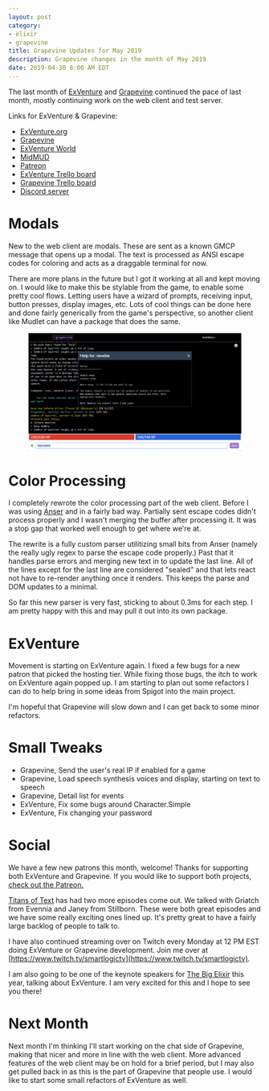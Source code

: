 ```yaml
---
layout: post
category:
- elixir
- grapevine
title: Grapevine Updates for May 2019
description: Grapevine changes in the month of May 2019
date: 2019-04-30 8:00 AM EDT
---
```


The last month of [ExVenture][exventure-github] and [Grapevine][grapevine] continued the pace of last month, mostly continuing work on the web client and test server.

Links for ExVenture & Grapevine:

- [ExVenture.org][exventure]
- [Grapevine][grapevine]
- [ExVenture World][exventure-world]
- [MidMUD][midmud]
- [Patreon][patreon]
- [ExVenture Trello board][exventure-trello]
- [Grapevine Trello board][grapevine-trello]
- [Discord server][discord]

# Modals

New to the web client are modals. These are sent as a known GMCP message that opens up a modal. The text is processed as ANSI escape codes for coloring and acts as a draggable terminal for now.

There are more plans in the future but I got it working at all and kept moving on. I would like to make this be stylable from the game, to enable some pretty cool flows. Letting users have a wizard of prompts, receiving input, button presses, display images, etc. Lots of cool things can be done here and done fairly generically from the game's perspective, so another client like Mudlet can have a package that does the same.

<figure>
  <img alt="Grapevine web client with modals" src="/images/2019-05-grapevine-webclient-modals.png" />
</figure>

# Color Processing

I completely rewrote the color processing part of the web client. Before I was using [Anser](https://github.com/IonicaBizau/anser) and in a fairly bad way. Partially sent escape codes didn't process properly and I wasn't merging the buffer after processing it. It was a stop gap that worked well enough to get where we're at.

The rewrite is a fully custom parser utilitizing small bits from Anser (namely the really ugly regex to parse the escape code properly.) Past that it handles parse errors and merging new text in to update the last line. All of the lines except for the last line are considered "sealed" and that lets react not have to re-render anything once it renders. This keeps the parse and DOM updates to a minimal.

So far this new parser is very fast, sticking to about 0.3ms for each step. I am pretty happy with this and may pull it out into its own package.

# ExVenture

Movement is starting on ExVenture again. I fixed a few bugs for a new patron that picked the hosting tier. While fixing those bugs, the itch to work on ExVenture again popped up. I am starting to plan out some refactors I can do to help bring in some ideas from Spigot into the main project.

I'm hopeful that Grapevine will slow down and I can get back to some minor refactors.

# Small Tweaks

- Grapevine, Send the user's real IP if enabled for a game
- Grapevine, Load speech synthesis voices and display, starting on text to speech
- Grapevine, Detail list for events
- ExVenture, Fix some bugs around Character.Simple
- ExVenture, Fix changing your password

# Social

We have a few new patrons this month, welcome! Thanks for supporting both ExVenture and Grapevine. If you would like to support both projects, [check out the Patreon.][patreon]

[Titans of Text](https://www.titansoftext.com/) has had two more episodes come out. We talked with Griatch from Evennia and Janey from Stillborn. These were both great episodes and we have some really exciting ones lined up. It's pretty great to have a fairly large backlog of people to talk to.

I have also continued streaming over on Twitch every Monday at 12 PM EST doing ExVenture or Grapevine development. Join me over at [https://www.twitch.tv/smartlogictv](https://www.twitch.tv/smartlogictv).

I am also going to be one of the keynote speakers for [The Big Elixir](https://thebigelixir.com) this year, talking about ExVenture. I am very excited for this and I hope to see you there!

# Next Month

Next month I'm thinking I'll start working on the chat side of Grapevine, making that nicer and more in line with the web client. More advanced features of the web client may be on hold for a brief period, but I may also get pulled back in as this is the part of Grapevine that people use. I would like to start some small refactors of ExVenture as well.

[exventure]: https://exventure.org
[exventure-world]: https://exventure.world
[exventure-github]: https://github.com/oestrich/ex_venture
[grapevine]: https://grapevine.haus
[midmud]: https://midmud.com
[patreon]: https://www.patreon.com/exventure
[exventure-trello]: https://trello.com/b/PFGmFWmu/exventure
[grapevine-trello]: https://trello.com/b/bWZ00VpS/grapevine
[discord]: https://discord.gg/GPEa6dB
[mud-coders]: https://mudcoders.com/
